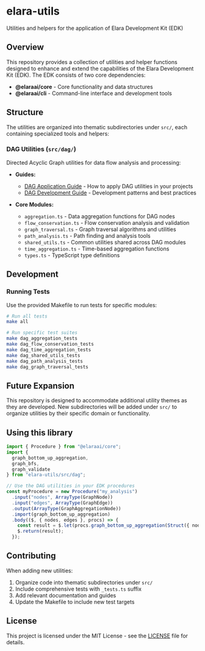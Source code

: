 # elara-utils

Utilities and helpers for the application of Elara Development Kit (EDK)

## Overview

This repository provides a collection of utilities and helper functions designed to enhance and extend the capabilities of the Elara Development Kit (EDK). The EDK consists of two core dependencies:

- **@elaraai/core** - Core functionality and data structures
- **@elaraai/cli** - Command-line interface and development tools

## Structure

The utilities are organized into thematic subdirectories under `src/`, each containing specialized tools and helpers:

### DAG Utilities (`src/dag/`)

Directed Acyclic Graph utilities for data flow analysis and processing:

- **Guides:**
  - [DAG Application Guide](src/dag/DAG_APPLICATION_GUIDE.md) - How to apply DAG utilities in your projects
  - [DAG Development Guide](src/dag/DAG_DEVELOPMENT_GUIDE.md) - Development patterns and best practices

- **Core Modules:**
  - `aggregation.ts` - Data aggregation functions for DAG nodes
  - `flow_conservation.ts` - Flow conservation analysis and validation
  - `graph_traversal.ts` - Graph traversal algorithms and utilities
  - `path_analysis.ts` - Path finding and analysis tools
  - `shared_utils.ts` - Common utilities shared across DAG modules
  - `time_aggregation.ts` - Time-based aggregation functions
  - `types.ts` - TypeScript type definitions

## Development

### Running Tests

Use the provided Makefile to run tests for specific modules:

```bash
# Run all tests
make all

# Run specific test suites
make dag_aggregation_tests
make dag_flow_conservation_tests
make dag_time_aggregation_tests
make dag_shared_utils_tests
make dag_path_analysis_tests
make dag_graph_traversal_tests
```

## Future Expansion

This repository is designed to accommodate additional utility themes as they are developed. New subdirectories will be added under `src/` to organize utilities by their specific domain or functionality.

## Using this library

```typescript
import { Procedure } from "@elaraai/core";
import { 
  graph_bottom_up_aggregation,
  graph_bfs,
  graph_validate
} from "elara-utils/src/dag";

// Use the DAG utilities in your EDK procedures
const myProcedure = new Procedure("my_analysis")
  .input("nodes", ArrayType(GraphNode))
  .input("edges", ArrayType(GraphEdge))
  .output(ArrayType(GraphAggregationNode))
  .import(graph_bottom_up_aggregation)
  .body(($, { nodes, edges }, procs) => {
    const result = $.let(procs.graph_bottom_up_aggregation(Struct({ nodes, edges })));
    $.return(result);
  });
```

## Contributing

When adding new utilities:

1. Organize code into thematic subdirectories under `src/`
2. Include comprehensive tests with `_tests.ts` suffix
3. Add relevant documentation and guides
4. Update the Makefile to include new test targets

## License

This project is licensed under the MIT License - see the [LICENSE](LICENSE) file for details. 
